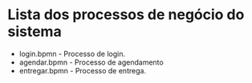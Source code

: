 # Lista dos processos de negócio do sistema

* login.bpmn - Processo de login.
* agendar.bpmn - Processo de agendamento
* entregar.bpmn - Processo de entrega.


